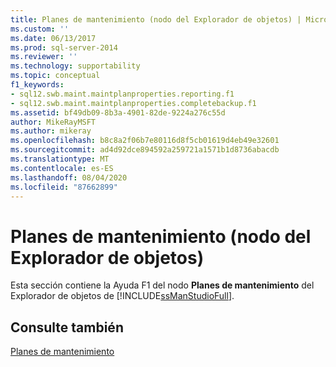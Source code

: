 ```yaml
---
title: Planes de mantenimiento (nodo del Explorador de objetos) | Microsoft Docs
ms.custom: ''
ms.date: 06/13/2017
ms.prod: sql-server-2014
ms.reviewer: ''
ms.technology: supportability
ms.topic: conceptual
f1_keywords:
- sql12.swb.maint.maintplanproperties.reporting.f1
- sql12.swb.maint.maintplanproperties.completebackup.f1
ms.assetid: bf49db09-8b3a-4901-82de-9224a276c55d
author: MikeRayMSFT
ms.author: mikeray
ms.openlocfilehash: b8c8a2f06b7e80116d8f5cb01619d4eb49e32601
ms.sourcegitcommit: ad4d92dce894592a259721a1571b1d8736abacdb
ms.translationtype: MT
ms.contentlocale: es-ES
ms.lasthandoff: 08/04/2020
ms.locfileid: "87662899"
---
```

# <a name="maintenance-plans-node-object-explorer"></a>Planes de mantenimiento (nodo del Explorador de objetos)
  Esta sección contiene la Ayuda F1 del nodo **Planes de mantenimiento** del Explorador de objetos de [!INCLUDE[ssManStudioFull](../../includes/ssmanstudiofull-md.md)].  
  
## <a name="see-also"></a>Consulte también  
 [Planes de mantenimiento](maintenance-plans.md)  
  
  

